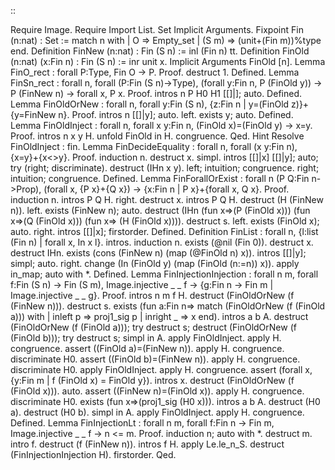 ::

   Require Image.
   Require Import List.
   Set Implicit Arguments.
   Fixpoint Fin (n:nat) : Set :=
   match n with
   | O => Empty_set
   | (S m) => (unit+(Fin m))%type
   end.
   Definition FinNew (n:nat) : Fin (S n) := inl (Fin n) tt.
   Definition FinOld (n:nat) (x:Fin n) : Fin (S n) := inr unit x.
   Implicit Arguments FinOld [n].
   Lemma FinO_rect : forall P:Type, Fin O -> P.
   Proof.
   destruct 1.
   Defined.
   Lemma FinSn_rect :
    forall n,
    forall (P:Fin (S n)->Type),
    (forall y:Fin n, P (FinOld y)) ->
    P (FinNew n) ->
    forall x, P x.
   Proof.
   intros n P H0 H1 [[]|]; auto.
   Defined.
   Lemma FinOldOrNew : forall n,
   forall y:Fin (S n),
   {z:Fin n | y=(FinOld z)}+{y=FinNew n}.
   Proof.
   intros n [[]|y]; auto.
   left.
   exists y; auto.
   Defined.
   Lemma FinOldInject : forall n, forall x y:Fin n, (FinOld x)=(FinOld y) -> x=y.
   Proof.
   intros n x y H.
   unfold FinOld in H.
   congruence.
   Qed.
   Hint Resolve FinOldInject : fin.
   Lemma FinDecideEquality : forall n, forall (x y:Fin n), {x=y}+{x<>y}.
   Proof.
   induction n.
   destruct x.
   simpl.
   intros [[]|x] [[]|y]; auto; try (right; discriminate).
   destruct (IHn x y).
   left; intuition; congruence.
   right; intuition; congruence.
   Defined.
   Lemma FinForallOrExist : forall n
   (P Q:Fin n->Prop),
   (forall x, {P x}+{Q x}) ->
   {x:Fin n | P x}+{forall x, Q x}.
   Proof.
   induction n.
   intros P Q H.
   right.
   destruct x.
   intros P Q H.
   destruct (H (FinNew n)).
   left.
   exists (FinNew n); auto.
   destruct (IHn (fun x=>(P (FinOld x)))
                 (fun x=>(Q (FinOld x)))
                 (fun x=> (H (FinOld x)))).
   destruct s.
   left.
   exists (FinOld x); auto.
   right.
   intros [[]|x]; firstorder.
   Defined.
   Definition FinList : forall n, {l:list (Fin n) | forall x, In x l}.
   intros.
   induction n.
   exists (@nil (Fin 0)).
   destruct x.
   destruct IHn.
   exists (cons (FinNew n) (map (@FinOld n) x)).
   intros [[]|y]; simpl; auto.
   right.
   change (In (FinOld y) (map (FinOld (n:=n)) x)).
   apply in_map; auto with *.
   Defined.
   Lemma FinInjectionInjection : forall n m, forall f:Fin (S n) -> Fin (S m), Image.injective _ _ f -> {g:Fin n -> Fin m | Image.injective _ _ g}.
   Proof.
   intros n m f H.
   destruct (FinOldOrNew (f (FinNew n))).
   destruct s.
   exists (fun a:Fin n=>
   match (FinOldOrNew (f (FinOld a))) with
   | inleft p => proj1_sig p
   | inright _ => x
   end).
   intros a b A.
   destruct (FinOldOrNew (f (FinOld a))); try destruct s;
   destruct (FinOldOrNew (f (FinOld b))); try destruct s;
   simpl in A.
   apply FinOldInject.
   apply H.
   congruence.
   assert ((FinOld a)=(FinNew n)).
   apply H.
   congruence.
   discriminate H0.
   assert ((FinOld b)=(FinNew n)).
   apply H.
   congruence.
   discriminate H0.
   apply FinOldInject.
   apply H.
   congruence.
   assert (forall x, {y:Fin m | f (FinOld x) = FinOld y}).
   intros x.
   destruct (FinOldOrNew (f (FinOld x))).
   auto.
   assert ((FinNew n)=(FinOld x)).
   apply H.
   congruence.
   discriminate H0.
   exists (fun x=>(proj1_sig (H0 x))).
   intros a b A.
   destruct (H0 a).
   destruct (H0 b).
   simpl in A.
   apply FinOldInject.
   apply H.
   congruence.
   Defined.
   Lemma FinInjectionLt : forall n m, forall f:Fin n -> Fin m, Image.injective _ _ f -> n <= m.
   Proof.
   induction n; auto with *.
   destruct m.
   intro f.
   destruct (f (FinNew n)).
   intros f H.
   apply Le.le_n_S.
   destruct (FinInjectionInjection H).
   firstorder.
   Qed.

